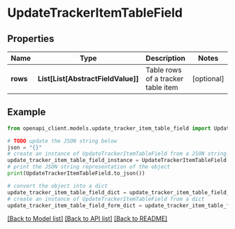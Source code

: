 # UpdateTrackerItemTableField


## Properties

Name | Type | Description | Notes
------------ | ------------- | ------------- | -------------
**rows** | **List[List[AbstractFieldValue]]** | Table rows of a tracker table item | [optional] 

## Example

```python
from openapi_client.models.update_tracker_item_table_field import UpdateTrackerItemTableField

# TODO update the JSON string below
json = "{}"
# create an instance of UpdateTrackerItemTableField from a JSON string
update_tracker_item_table_field_instance = UpdateTrackerItemTableField.from_json(json)
# print the JSON string representation of the object
print(UpdateTrackerItemTableField.to_json())

# convert the object into a dict
update_tracker_item_table_field_dict = update_tracker_item_table_field_instance.to_dict()
# create an instance of UpdateTrackerItemTableField from a dict
update_tracker_item_table_field_form_dict = update_tracker_item_table_field.from_dict(update_tracker_item_table_field_dict)
```
[[Back to Model list]](../README.md#documentation-for-models) [[Back to API list]](../README.md#documentation-for-api-endpoints) [[Back to README]](../README.md)


